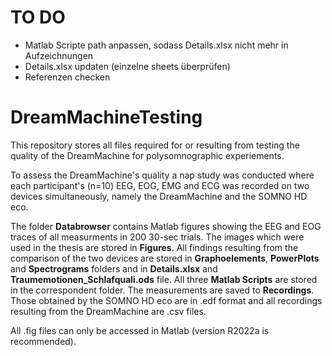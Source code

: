 # TO DO
- Matlab Scripte path anpassen, sodass Details.xlsx nicht mehr in Aufzeichnungen
- Details.xlsx updaten (einzelne sheets überprüfen)
- Referenzen checken

# DreamMachineTesting

This repository stores all files required for or resulting from testing the quality of the DreamMachine for polysomnographic experiements.

To assess the DreamMachine's quality a nap study was conducted where each participant's (n=10) EEG, EOG, EMG and ECG was recorded on two devices simultaneously, namely the DreamMachine and the SOMNO HD eco.

The folder **Databrowser** contains Matlab figures showing the EEG and EOG traces of all measurments in 200 30-sec trials.
The images which were used in the thesis are stored in **Figures**.
All findings resulting from the comparison of the two devices are stored in **Graphoelements**, **PowerPlots** and **Spectrograms** folders and in **Details.xlsx** and **Traumemotionen_Schlafquali.ods** file.
All three **Matlab Scripts** are stored in the correspondent folder.
The measurements are saved to **Recordings**. Those obtained by the SOMNO HD eco are in .edf format and all recordings resulting from the DreamMachine are .csv files.

All .fig files can only be accessed in Matlab (version R2022a is recommended).
